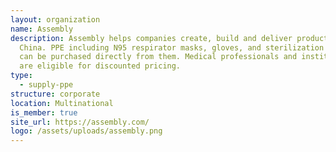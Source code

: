 ```yaml
---
layout: organization
name: Assembly
description: Assembly helps companies create, build and deliver products made in
  China. PPE including N95 respirator masks, gloves, and sterilization wipes,
  can be purchased directly from them. Medical professionals and institutions
  are eligible for discounted pricing.
type:
  - supply-ppe
structure: corporate
location: Multinational
is_member: true
site_url: https://assembly.com/
logo: /assets/uploads/assembly.png
---
```

